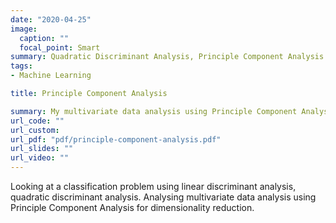 ```yaml
---
date: "2020-04-25"
image:
  caption: ""
  focal_point: Smart
summary: Quadratic Discriminant Analysis, Principle Component Analysis
tags:
- Machine Learning

title: Principle Component Analysis

summary: My multivariate data analysis using Principle Component Analysis for ETC3250 Business at [Monash Business School](https://www.monash.edu/business/home)
url_code: ""
url_custom: 
url_pdf: "pdf/principle-component-analysis.pdf"
url_slides: ""
url_video: ""
---
```


Looking at a classification problem using linear discriminant analysis, quadratic discriminant analysis. Analysing multivariate data analysis using Principle Component Analysis for dimensionality reduction. 
